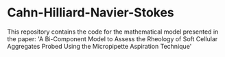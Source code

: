 # Cahn-Hilliard-Navier-Stokes
This repository contains the code for the mathematical model presented in the paper: 'A Bi-Component Model to Assess the Rheology of Soft Cellular Aggregates Probed Using the Micropipette Aspiration Technique'
